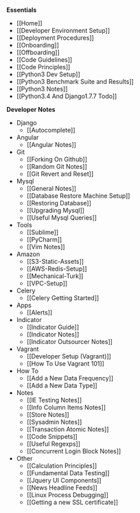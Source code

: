 **Essentials**
* [[Home]]
* [[Developer Environment Setup]]
* [[Deployment Procedures]]
* [[Onboarding]]
* [[Offboarding]]
* [[Code Guidelines]]
* [[Code Principles]]
* [[Python3 Dev Setup]]
* [[Python3 Benchmark Suite and Results]]
* [[Python3 Notes]]
* [[Python3.4 And Django1.7.7 Todo]]

**Developer Notes**
* Django
  * [[Autocomplete]]
* Angular
  * [[Angular Notes]]
* Git
  * [[Forking On Github]]
  * [[Random Git Notes]]
  * [[Git Revert and Reset]]
* Mysql
  * [[General Notes]]
  * [[Database Restore Machine Setup]]
  * [[Restoring Database]]
  * [[Upgrading Mysql]]
  * [[Useful Mysql Queries]]
* Tools
  * [[Sublime]]
  * [[PyCharm]]
  * [[Vim Notes]]
* Amazon
  * [[S3-Static-Assets]]
  * [[AWS-Redis-Setup]]
  * [[Mechanical-Turk]]
  * [[VPC-Setup]]
* Celery
  * [[Celery Getting Started]]
* Apps
  * [[Alerts]]
* Indicator
  * [[Indicator Guide]]
  * [[Indicator Notes]]
  * [[Indicator Outsourcer Notes]]
* Vagrant
  * [[Developer Setup (Vagrant)]]
  * [[How To Use Vagrant 101]]
* How To
  * [[Add a New Data Frequency]]
  * [[Add a New Data Type]]
* Notes
  * [[IE Testing Notes]]
  * [[Info Column Items Notes]]
  * [[Store Notes]]
  * [[Sysadmin Notes]]
  * [[Transaction Atomic Notes]]
  * [[Code Snippets]]
  * [[Useful Regexps]]
  * [[Concurrent Login Block Notes]]
* Other
  * [[Calculation Principles]]
  * [[Fundamental Data Testing]]
  * [[Jquery UI Components]]
  * [[News Headline Feeds]]
  * [[Linux Process Debugging]]
  * [[Getting a new SSL certificate]]

